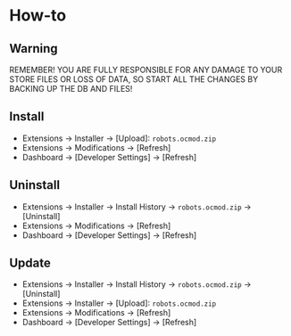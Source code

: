 # How-to

## Warning
REMEMBER! YOU ARE FULLY RESPONSIBLE FOR ANY DAMAGE TO YOUR STORE FILES OR LOSS OF DATA, SO START ALL THE CHANGES BY BACKING UP THE DB AND FILES!

## Install
* Extensions → Installer → [Upload]: `robots.ocmod.zip`
* Extensions → Modifications → [Refresh]
* Dashboard → [Developer Settings] → [Refresh]

## Uninstall
* Extensions → Installer → Install History → `robots.ocmod.zip` → [Uninstall]
* Extensions → Modifications → [Refresh]
* Dashboard → [Developer Settings] → [Refresh]

## Update
* Extensions → Installer → Install History → `robots.ocmod.zip` → [Uninstall]
* Extensions → Installer → [Upload]: `robots.ocmod.zip`
* Extensions → Modifications → [Refresh]
* Dashboard → [Developer Settings] → [Refresh]
